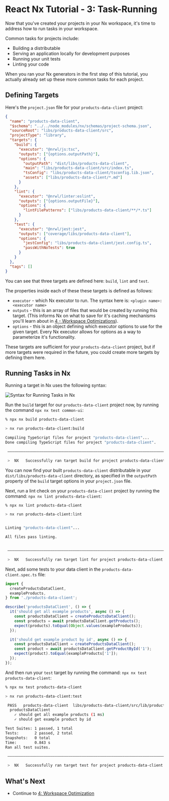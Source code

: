 # React Nx Tutorial - 3: Task-Running

Now that you've created your projects in your Nx workspace, it's time to address how to run tasks in your workspace.

Common tasks for projects include:

- Building a distributable
- Serving an application locally for development purposes
- Running your unit tests
- Linting your code

When you ran your Nx generators in the first step of this tutorial, you actually already set up these more common tasks for each project.

## Defining Targets

Here's the `project.json` file for your `products-data-client` project:

```json {% fileName="libs/products-data-client/project.json" %}
{
  "name": "products-data-client",
  "$schema": "../../node_modules/nx/schemas/project-schema.json",
  "sourceRoot": "libs/products-data-client/src",
  "projectType": "library",
  "targets": {
    "build": {
      "executor": "@nrwl/js:tsc",
      "outputs": ["{options.outputPath}"],
      "options": {
        "outputPath": "dist/libs/products-data-client",
        "main": "libs/products-data-client/src/index.ts",
        "tsConfig": "libs/products-data-client/tsconfig.lib.json",
        "assets": ["libs/products-data-client/*.md"]
      }
    },
    "lint": {
      "executor": "@nrwl/linter:eslint",
      "outputs": ["{options.outputFile}"],
      "options": {
        "lintFilePatterns": ["libs/products-data-client/**/*.ts"]
      }
    },
    "test": {
      "executor": "@nrwl/jest:jest",
      "outputs": ["coverage/libs/products-data-client"],
      "options": {
        "jestConfig": "libs/products-data-client/jest.config.ts",
        "passWithNoTests": true
      }
    }
  },
  "tags": []
}
```

You can see that three targets are defined here: `build`, `lint` and `test`.

The properties inside each of these these targets is defined as follows:

- `executor` - which Nx executor to run. The syntax here is: `<plugin name>:<executor name>`
- `outputs` - this is an array of files that would be created by running this target. (This informs Nx on what to save for it's caching mechanisms you'll learn about in [4 - Workspace Optimizations](/node-tutorial/4-workspace-optimization)).
- `options` - this is an object defining which executor options to use for the given target. Every Nx executor allows for options as a way to parameterize it's functionality.

These targets are sufficient for your `products-data-client` project, but if more targets were required in the future, you could create more targets by defining them here.

## Running Tasks in Nx

Running a target in Nx uses the following syntax:

![Syntax for Running Tasks in Nx](/shared/node-tutorial/run-target-syntax.png)

Run the `build` target for our `products-data-client` project now, by running the command `npx nx test common-ui`:

```bash
% npx nx build products-data-client

> nx run products-data-client:build

Compiling TypeScript files for project "products-data-client"...
Done compiling TypeScript files for project "products-data-client".

 ———————————————————————————————————————————————————————————————————————————————————————————————

 >  NX   Successfully ran target build for project products-data-client (780ms)
```

You can now find your built `products-data-client` distributable in your `dist/libs/products-data-client` directory, as specified in the `outputPath` property of the `build` target options in your `project.json` file.

Next, run a lint check on your `products-data-client` project by running the command: `npx nx lint products-data-client`:

```bash
% npx nx lint products-data-client

> nx run products-data-client:lint


Linting "products-data-client"...

All files pass linting.


 ———————————————————————————————————————————————————————————————————————————————————————————————

 >  NX   Successfully ran target lint for project products-data-client (777ms)
```

Next, add some tests to your data client in the `products-data-client.spec.ts` file:

```typescript {% fileName="libs/products-data-client/src/lib/products-data-client.spec.ts" %}
import {
  createProductsDataClient,
  exampleProducts,
} from './products-data-client';

describe('productsDataClient', () => {
  it('should get all example products', async () => {
    const productsDataClient = createProductsDataClient();
    const products = await productsDataClient.getProducts();
    expect(products).toEqual(Object.values(exampleProducts));
  });

  it('should get example product by id', async () => {
    const productsDataClient = createProductsDataClient();
    const product = await productsDataClient.getProductById('1');
    expect(product).toEqual(exampleProducts['1']);
  });
});
```

And then run your `test` target by running the command: `npx nx test products-data-client`:

```bash
% npx nx test products-data-client

> nx run products-data-client:test

 PASS   products-data-client  libs/products-data-client/src/lib/products-data-client.spec.ts
  productsDataClient
    ✓ should get all example products (1 ms)
    ✓ should get example product by id

Test Suites: 1 passed, 1 total
Tests:       2 passed, 2 total
Snapshots:   0 total
Time:        0.843 s
Ran all test suites.

 ———————————————————————————————————————————————————————————————————————————————————————————————

 >  NX   Successfully ran target test for project products-data-client (2s)
```

## What's Next

- Continue to [4: Workspace Optimization](/node-tutorial/4-workspace-optimization)
